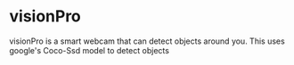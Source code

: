 # visionPro
visionPro is a smart webcam that can detect objects around you. This uses google's Coco-Ssd model to detect objects
